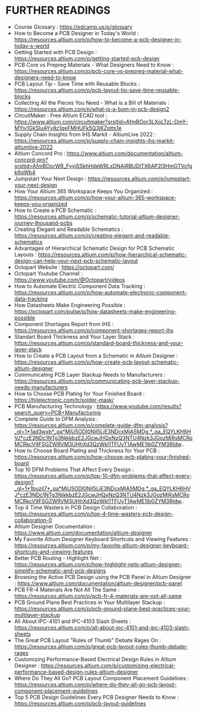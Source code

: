 # FURTHER READINGS
- Course Glossary : https://edcamp.us/p/glossary
- How to Become a PCB Designer in Today's World : https://resources.altium.com/p/how-to-become-a-pcb-designer-in-today-s-world
- Getting Started with PCB Design : https://resources.altium.com/p/getting-started-pcb-design
- PCB Core vs Prepreg Materials - What Designers Need to Know : https://resources.altium.com/p/pcb-core-vs-prepreg-material-what-designers-need-to-know
- PCB Layout Tip - Save Time with Reusable Blocks : https://resources.altium.com/p/pcb-layout-tip-save-time-reusable-blocks
- Collecting All the Pieces You Need - What is a Bill of Materials : https://resources.altium.com/p/what-is-a-bom-in-pcb-design2
- CircuitMaker : Free Altium ECAD tool : https://www.altium.com/circuitmaker?srsltid=AfmBOor3LXoLTzL-DmY-MYiv1GkSIuAYy8z1qeFMHUFk5Q3jKZptts1e
- Supply Chain Insights from IHS Markit - AltiumLive 2022 : https://resources.altium.com/p/supply-chain-insights-ihs-markit-altiumlive-2022
- Altium Concord Pro : https://www.altium.com/documentation/altium-concord-pro?srsltid=AfmBOorWR_FyyjSSkhHdeWRLxDNAjRBUDlTX6AP2l3HmGTVcfgk6qWb4
- Jumpstart Your Next Design : https://resources.altium.com/p/jumpstart-your-next-design
- How Your Altium 365 Workspace Keeps You Organized : https://resources.altium.com/p/how-your-altium-365-workspace-keeps-you-organized
- How to Create a PCB Schematic : https://resources.altium.com/p/schematic-tutorial-altium-designer-journey-thousand-pcbs
- Creating Elegant and Readable Schematics : https://resources.altium.com/p/creating-elegant-and-readable-schematics
- Advantages of Hierarchical Schematic Design for PCB Schematic Layouts : https://resources.altium.com/p/how-hierarchical-schematic-design-can-help-your-next-pcb-schematic-layout
- Octopart Website : https://octopart.com/
- Octopart Youtube Channel : https://www.youtube.com/@Octopart/videos
- How to Automate Electric Component Data Tracking : https://resources.altium.com/p/how-automate-electronic-component-data-tracking
- How Datasheets Make Engineering Possible : https://octopart.com/pulse/p/how-datasheets-make-engineering-possible
- Component Shortages Report from IHS : https://resources.altium.com/p/component-shortages-report-ihs
- Standart Board Thickness and Your Layer Stack : https://resources.altium.com/p/standard-board-thickness-and-your-layer-stack
- How to Create a PCB Layout from a Schematic in Altium Designer : https://resources.altium.com/p/how-create-pcb-layout-schematic-altium-designer
- Communicating PCB Layer Stackup Needs to Manufacturers : https://resources.altium.com/p/communicating-pcb-layer-stackup-needs-manufacturers
- How to Choose PCB Plating for Your Finished Board : https://hilelectronic.com/tr/solder-mask/
- PCB Manufacturing Technology : https://www.youtube.com/results?search_query=PCB+Manufacturing
- Complete Guide to DFM Analysis : https://resources.altium.com/p/complete-guide-dfm-analysis?_gl=1*1ad3wxb*_ga*MjU5ODI0NjI5LjE3NDcxMjA5MDg.*_ga_EQYLKH6HVJ*czE3NDc1NTg3NjkkbzE2JGcwJHQxNzQ3NTU4Nzk3JGozMiRsMCRoMCRkcV9FSGZWRVM3UHhXd3QzWkl1TFUyT1AwME1Ib0ZYM3RIdw..
- How to Choose Board Plating and Thickness for Your PCB : https://resources.altium.com/p/how-choose-pcb-plating-your-finished-board
- Top 10 DFM Problems That Affect Every Design : https://resources.altium.com/p/top-10-dfm-problems-that-affect-every-design?_gl=1*1buzjl7*_ga*MjU5ODI0NjI5LjE3NDcxMjA5MDg.*_ga_EQYLKH6HVJ*czE3NDc1NTg3NjkkbzE2JGcwJHQxNzQ3NTU4Nzk3JGozMiRsMCRoMCRkcV9FSGZWRVM3UHhXd3QzWkl1TFUyT1AwME1Ib0ZYM3RIdw..
- Top 4 Time Wasters in PCB Design Collaboration : https://resources.altium.com/p/top-4-time-wasters-pcb-design-collaboration-0
- Altium Designer Documentation : https://www.altium.com/documentation/altium-designer
- My Favorite Altium Designer Keyboard Shortcuts and Viewing Features : https://resources.altium.com/p/my-favorite-altium-designer-keyboard-shortcuts-and-viewing-features
- Better PCB Routing - Highlight Net : https://resources.altium.com/p/how-highlight-nets-altium-designer-simplify-schematic-and-pcb-designs
- Browsing the Active PCB Design using the PCB Panel in Altium Designer : https://www.altium.com/documentation/altium-designer/pcb-panel
- PCB FR-4 Materials Are Not All The Same : https://resources.altium.com/p/pcb-fr-4-materials-are-not-all-same
- PCB Ground Plane Best Practices in Your Multilayer Stackup : https://resources.altium.com/p/pcb-ground-plane-best-practices-your-multilayer-stackup
- All About IPC-4101 and IPC-4103 Slash Sheets : https://resources.altium.com/p/all-about-ipc-4101-and-ipc-4103-slash-sheets
- The Great PCB Layout "Rules of Thumb" Debate Rages On : https://resources.altium.com/p/great-pcb-layout-rules-thumb-debate-rages
- Customizing Performance-Based Electrical Design Rules in Altium Designer : https://resources.altium.com/p/customizing-electrical-performance-based-design-rules-altium-designer
- Where Do They All Go? PCB Layout Component Placement Guidelines : https://resources.altium.com/p/where-do-they-all-go-pcb-layout-component-placement-guidelines
- Top 5 PCB Design Guidelines Every PCB Designer Needs to Know : https://resources.altium.com/p/pcb-layout-guidelines